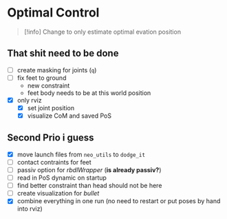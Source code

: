 # Optimal Control
> [!info] Change to only estimate optimal evation position
## That shit need to be done
- [ ] create masking for joints (`q`)
- [ ] fix feet to ground
    - new constraint
    - feet body needs to be at this world position
- [x] only rviz
    - [x] set joint position
    - [x] visualize CoM and saved PoS
## Second Prio i guess
- [x] move launch files from `neo_utils` to `dodge_it`
- [ ] contact contraints for feet
- [ ] passiv option for *rbdlWrapper* (**is already passiv?**)
- [ ] read in PoS dynamic on startup
- [ ] find better constraint than head should not be here
- [ ] create visualization for *bullet*
- [x] combine everything in one run (no need to restart or put poses by hand into rviz)
